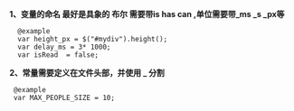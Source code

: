 **1、变量的命名 最好是具象的 布尔 需要带is  has can ,单位需要带_ms _s _px等**

      @example   
      var height_px = $("#mydiv").height(); 
      var delay_ms = 3* 1000;
      var isRead  = false;
     
**2、常量需要定义在文件头部，并使用 _ 分割**

     @example 
     var MAX_PEOPLE_SIZE = 10;